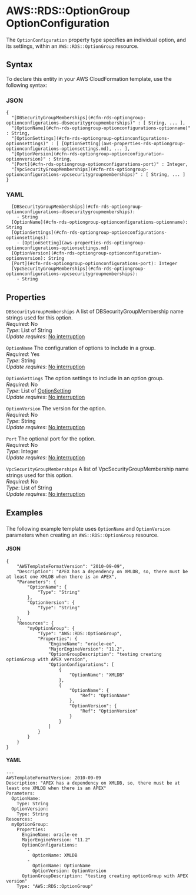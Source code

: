 # AWS::RDS::OptionGroup OptionConfiguration<a name="aws-properties-rds-optiongroup-optionconfigurations"></a>

The `OptionConfiguration` property type specifies an individual option, and its settings, within an `AWS::RDS::OptionGroup` resource\.

## Syntax<a name="aws-properties-rds-optiongroup-optionconfigurations-syntax"></a>

To declare this entity in your AWS CloudFormation template, use the following syntax:

### JSON<a name="aws-properties-rds-optiongroup-optionconfigurations-syntax.json"></a>

```
{
  "[DBSecurityGroupMemberships](#cfn-rds-optiongroup-optionconfigurations-dbsecuritygroupmemberships)" : [ String, ... ],
  "[OptionName](#cfn-rds-optiongroup-optionconfigurations-optionname)" : String,
  "[OptionSettings](#cfn-rds-optiongroup-optionconfigurations-optionsettings)" : [ [OptionSetting](aws-properties-rds-optiongroup-optionconfigurations-optionsettings.md), ... ],
  "[OptionVersion](#cfn-rds-optiongroup-optionconfiguration-optionversion)" : String,
  "[Port](#cfn-rds-optiongroup-optionconfigurations-port)" : Integer,
  "[VpcSecurityGroupMemberships](#cfn-rds-optiongroup-optionconfigurations-vpcsecuritygroupmemberships)" : [ String, ... ]
}
```

### YAML<a name="aws-properties-rds-optiongroup-optionconfigurations-syntax.yaml"></a>

```
  [DBSecurityGroupMemberships](#cfn-rds-optiongroup-optionconfigurations-dbsecuritygroupmemberships): 
    - String
  [OptionName](#cfn-rds-optiongroup-optionconfigurations-optionname): String
  [OptionSettings](#cfn-rds-optiongroup-optionconfigurations-optionsettings): 
    - [OptionSetting](aws-properties-rds-optiongroup-optionconfigurations-optionsettings.md)
  [OptionVersion](#cfn-rds-optiongroup-optionconfiguration-optionversion): String
  [Port](#cfn-rds-optiongroup-optionconfigurations-port): Integer
  [VpcSecurityGroupMemberships](#cfn-rds-optiongroup-optionconfigurations-vpcsecuritygroupmemberships): 
    - String
```

## Properties<a name="aws-properties-rds-optiongroup-optionconfigurations-properties"></a>

`DBSecurityGroupMemberships`  <a name="cfn-rds-optiongroup-optionconfigurations-dbsecuritygroupmemberships"></a>
A list of DBSecurityGroupMembership name strings used for this option\.  
*Required*: No  
*Type*: List of String  
*Update requires*: [No interruption](https://docs.aws.amazon.com/AWSCloudFormation/latest/UserGuide/using-cfn-updating-stacks-update-behaviors.html#update-no-interrupt)

`OptionName`  <a name="cfn-rds-optiongroup-optionconfigurations-optionname"></a>
The configuration of options to include in a group\.  
*Required*: Yes  
*Type*: String  
*Update requires*: [No interruption](https://docs.aws.amazon.com/AWSCloudFormation/latest/UserGuide/using-cfn-updating-stacks-update-behaviors.html#update-no-interrupt)

`OptionSettings`  <a name="cfn-rds-optiongroup-optionconfigurations-optionsettings"></a>
The option settings to include in an option group\.  
*Required*: No  
*Type*: List of [OptionSetting](aws-properties-rds-optiongroup-optionconfigurations-optionsettings.md)  
*Update requires*: [No interruption](https://docs.aws.amazon.com/AWSCloudFormation/latest/UserGuide/using-cfn-updating-stacks-update-behaviors.html#update-no-interrupt)

`OptionVersion`  <a name="cfn-rds-optiongroup-optionconfiguration-optionversion"></a>
The version for the option\.  
*Required*: No  
*Type*: String  
*Update requires*: [No interruption](https://docs.aws.amazon.com/AWSCloudFormation/latest/UserGuide/using-cfn-updating-stacks-update-behaviors.html#update-no-interrupt)

`Port`  <a name="cfn-rds-optiongroup-optionconfigurations-port"></a>
The optional port for the option\.  
*Required*: No  
*Type*: Integer  
*Update requires*: [No interruption](https://docs.aws.amazon.com/AWSCloudFormation/latest/UserGuide/using-cfn-updating-stacks-update-behaviors.html#update-no-interrupt)

`VpcSecurityGroupMemberships`  <a name="cfn-rds-optiongroup-optionconfigurations-vpcsecuritygroupmemberships"></a>
A list of VpcSecurityGroupMembership name strings used for this option\.  
*Required*: No  
*Type*: List of String  
*Update requires*: [No interruption](https://docs.aws.amazon.com/AWSCloudFormation/latest/UserGuide/using-cfn-updating-stacks-update-behaviors.html#update-no-interrupt)

## Examples<a name="aws-properties-rds-optiongroup-optionconfigurations--examples"></a>

### <a name="aws-properties-rds-optiongroup-optionconfigurations--examples--"></a>

The following example template uses `OptionName` and `OptionVersion` parameters when creating an `AWS::RDS::OptionGroup` resource\. 

#### JSON<a name="aws-properties-rds-optiongroup-optionconfigurations--examples----json"></a>

```
{
    "AWSTemplateFormatVersion": "2010-09-09",
    "Description": "APEX has a dependency on XMLDB, so, there must be at least one XMLDB when there is an APEX",
    "Parameters": {
        "OptionName": {
            "Type": "String"
        },
        "OptionVersion": {
            "Type": "String"
        }
    },
    "Resources": {
        "myOptionGroup": {
            "Type": "AWS::RDS::OptionGroup",
            "Properties": {
                "EngineName": "oracle-ee",
                "MajorEngineVersion": "11.2",
                "OptionGroupDescription": "testing creating optionGroup with APEX version",
                "OptionConfigurations": [
                    {
                        "OptionName": "XMLDB"
                    },
                    {
                        "OptionName": {
                            "Ref": "OptionName"
                        },
                        "OptionVersion": {
                            "Ref": "OptionVersion"
                        }
                    }
                ]
            }
        }
    }
}
```

#### YAML<a name="aws-properties-rds-optiongroup-optionconfigurations--examples----yaml"></a>

```
--- 
AWSTemplateFormatVersion: 2010-09-09
Description: "APEX has a dependency on XMLDB, so, there must be at least one XMLDB when there is an APEX"
Parameters: 
  OptionName: 
    Type: String
  OptionVersion: 
    Type: String
Resources: 
  myOptionGroup: 
    Properties: 
      EngineName: oracle-ee
      MajorEngineVersion: "11.2"
      OptionConfigurations: 
        - 
          OptionName: XMLDB
        - 
          OptionName: OptionName
          OptionVersion: OptionVersion
      OptionGroupDescription: "testing creating optionGroup with APEX version"
    Type: "AWS::RDS::OptionGroup"
```